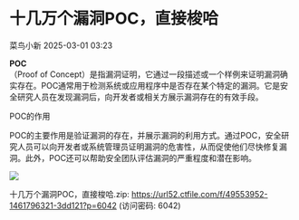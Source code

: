 #  十几万个漏洞POC，直接梭哈   
 菜鸟小新   2025-03-01 03:23  
  
**POC**  
（Proof of Concept）是指漏洞证明，它通过一段描述或一个样例来证明漏洞确实存在。POC通常用于检测系统或应用程序中是否存在某个特定的漏洞。它是安全研究人员在发现漏洞后，向开发者或相关方展示漏洞存在的有效手段。  
  
POC的作用  
  
POC的主要作用是验证漏洞的存在，并展示漏洞的利用方式。通过POC，安全研究人员可以向开发者或系统管理员证明漏洞的危害性，从而促使他们尽快修复漏洞。此外，POC还可以帮助安全团队评估漏洞的严重程度和潜在影响。  
  
  
  
![](https://mmbiz.qpic.cn/sz_mmbiz_png/rgHsQiafgQSh17lJxUnZjYMqa5w7icC65hycShIQQBqf8IVVzdd2VeEJxUKicSq6icC9pxNqicU3iactRSDMH4Z4eibibQ/640?wx_fmt=png&from=appmsg "")  
  
十几万个漏洞POC，直接梭哈.zip: https://url52.ctfile.com/f/49553952-1461796321-3dd121?p=6042 (访问密码: 6042)  
  
